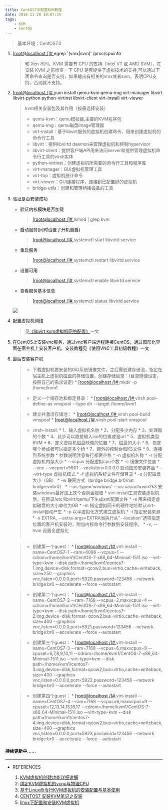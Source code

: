```yaml
---
title: CentOS7中配置KVM教程
date: 2016-11-20 10:07:15
tags:
    - KVM
    - CentOS
---
```


> 基本环境：CentOS7.0

1. [[root@localhost /]# ]()egrep '(vmx|svm)' /proc/cpuinfo  
    > 和 Xen 不同，KVM 需要有 CPU 的支持（Intel VT 或 AMD SVM），在安装 KVM 之前检查一下 CPU 是否提供了虚拟技术的支持,可以通过下面命令查询是否支持，如果输出有相关的vmx或者svm，表明CPU支持，否则就不支持。

<!-- more -->

2. [[root@localhost /]# ]()yum install qemu-kvm qemu-img virt-manager libvirt libvirt-python python-virtinst libvirt-client virt-install virt-viewer

    > kvm相关安装包及其作用（按需选择安装）
    > * qemu-kvm：qemu模拟器,主要的KVM程序包
    > * qemu-img：qemu磁盘image管理器
    > * virt-install：基于libvirt服务的虚拟机创建命令，用来创建虚拟机的命令行工具
    > * libvirt：提供libvirtd daemon来管理虚拟机和控制hypervisor
    > * libvirt-client：提供客户端API用来访问server和提供管理虚拟机命令行工具的virsh实体
    > * python-virtinst：创建虚拟机所需要的命令行工具和程序库
    > * virt-manager：GUI虚拟机管理工具
    > * virt-top：虚拟机统计命令
    > * virt-viewer：GUI连接程序，连接到已配置好的虚拟机
    > * bridge-utils：创建和管理桥接设备的工具

3. 验证是否安装成功

    * 验证内核模块是否加载
        > [[root@localhost /]# ]()lsmod | grep kvm

    * 启动服务(同时设置了开机自启)

        > [[root@localhost /]# ]()systemctl start libvirtd.service

    * 重启服务

        > [[root@localhost /]# ]()systemctl restart libvirtd.service

    * 设置可用

        > [[root@localhost /]# ]()systemctl enable libvirtd.service

    * 查看服务基本信息

        > [[root@localhost /]# ]()systemctl status libvirtd.service

    ![](http://learningnotes-1251679769.costj.myqcloud.com/virtual/6.png)

3. 配置虚拟机网络

    > 见<a href="http://www.blog.shuaijunlan.cn/2016/12/07/libvirt%20kvm%E8%99%9A%E6%8B%9F%E6%9C%BA%E7%BD%91%E7%BB%9C%E9%85%8D%E7%BD%AE/" target="\_blank">《libvirt kvm虚拟机网络配置》</a>一文

4. 在CentOS上安装vnc服务，通过vnc客户端远程连接CentOS，通过图形化界面在宿主机上安装客户机，安装教程见《使用VNC工具初级教程》一文

5. 最后安装客户机

    > * 下载虚拟机要安装的ISO系统镜像文件，之后需创建存储池，指定在宿主机上虚拟机磁盘的存储位置，创建存储目录：(目录随便设定，按照自己的需求设定)
        * [[root@localhost /]# ]()mkdir -p /home/kvm1

    > * 定义一个储存池和绑定目录：
        * [[root@localhost /]# ]()virsh pool-define-as vmspool --type dir --target /home/kvm1

    > * 建立并激活存储池：
        * [[root@localhost /]# ]()virsh pool-build vmspool
        * [[root@localhost /]# ]()virsh pool-start vmspool

    > * virsh-install:
        * 1、输入虚拟机名称
        * 2、分配多少内存
        * 3、处理器的个数
        * 4、此步可以直接输入iso的位置或是url
        * 5、虚拟机类型KVM
        * 6、定义虚拟机磁盘映像的位置
        * 7、磁盘的大小
        * 6、指定哪个桥或者可以指定多个桥
        * 7、额外的控制台和KS文件
        * 8、连接到系统参数
        * 参数说明注意每行都要空格
        * -n 虚拟机名称
        * -r 分配虚拟机内存大小
        * --vcpus 分配虚拟cpu个数
        * -c 镜像文件位置
        * --vnc --vncport=5901 --vnclisten=0.0.0.0 启动图形安装界面
        * --virt-type 虚拟机模式
        * -f 虚拟机系统文件存储目录
        * -s 分配磁盘大小（GB）
        * -w 联网方式（birdge bridge:br0/nat bridge:virbr0）
        * --os-type='windows' --os-variant=win2k3 安装windows最好加上这个否则会报错
        * virt-install工具安装虚拟机后，在目录/etc/libvirt/qemu/下生成xml配置文件
        * -s 用来指定虚拟磁盘的大小单位为GB
        * -m 指定虚拟网卡的硬件地址默认virt-install自动产生
        * -p 以半虚拟化方式建立虚拟机
        * -l 指定安装来源
        * -x EXTRA, --extra-args=EXTRA当执行从"--location"选项指定位置的客户机安装时，附加内核命令行参数到安装程序。
        * -v, --hvm 设置全虚拟化
        </br>
        </br>

    > * 创建第一个guest：
        * [[root@localhost /]# ]()virt-install --name=CentOS7-1 --ram=4096 --vcpus=1 --cdrom=/home/kvm1/CentOS-7-x86_64-Minimal-1511.iso --virt-type=kvm --disk  path=/home/kvm1/centos7-1.img,device=disk,format=qcow2,bus=virtio,cache=writeback,size=250 --graphics vnc,listen=0.0.0.0,port=5920,password=123456 --network bridge:br0 --accelerate --force --autostart

    > * 创建第二个guest：
        * [[root@localhost /]# ]()virt-install --name=CentOS7-2 --ram=7168 --vcpus=2,maxvcpus=4 --cdrom=/home/kvm1/CentOS-7-x86_64-Minimal-1511.iso --virt-type=kvm --disk  path=/home/kvm1/centos7-2.img,device=disk,format=qcow2,bus=virtio,cache=writeback,size=400 --graphics vnc,listen=0.0.0.0,port=5921,password=123456 --network bridge:br0 --accelerate --force --autostart

    > * 创建第三个guest：
        * [[root@localhost /]# ]()virt-install --name=CentOS7-3 --ram=7168 --vcpus=6,maxvcpus=9 --cpuset=6,7,8,9,10,11 --cdrom=/home/kvm1/CentOS-7-x86_64-Minimal-1511.iso --virt-type=kvm --disk  path=/home/kvm1/centos7-3.img,device=disk,format=qcow2,bus=virtio,cache=writeback,size=400 --graphics vnc,listen=0.0.0.0,port=5922,password=123456 --network bridge:br0 --accelerate --force --autostart

    > * 创建第四个guest：
        * [[root@localhost /]# ]()virt-install --name=CentOS7-4 --ram=7168 --vcpus=6,maxvcpus=9 --cpuset=12,13,14,15,16,17 --cdrom=/home/kvm1/CentOS-7-x86_64-Minimal-1511.iso --virt-type=kvm --disk  path=/home/kvm1/centos7-4.img,device=disk,format=qcow2,bus=virtio,cache=writeback,size=400 --graphics vnc,listen=0.0.0.0,port=5923,password=123456 --network bridge:br0 --accelerate --force --autostart

#### 持续更新中......
-----

* REFERENCES

    1. <a href="http://blog.csdn.net/chdhust/article/details/7931717" target="\_blank">KVM虚拟机创建功能详细讲解</a>
    2. <a href="http://blog.csdn.net/zhaihaifei/article/details/51163750" target="\_blank">绑定KVM虚拟机的vcpu与物理CPU</a>
    3. <a href="https://www.teakki.com/p/57dbd24a1b9882de17e7fd37" target="\_blank">基于Linux命令行KVM虚拟机的安装配置与基本使用</a>
    4. <a href="http://kulezhaizhuren.lofter.com/post/1cca7553_7e20b47" target="\_blank">CENTOS7 安装KVM笔记之安装</a>
    5. <a href="https://www.52os.net/articles/linux-kvm-install-virtual-machines.html" target="\_blank">linux下配置和安装KVM虚拟机</a>
